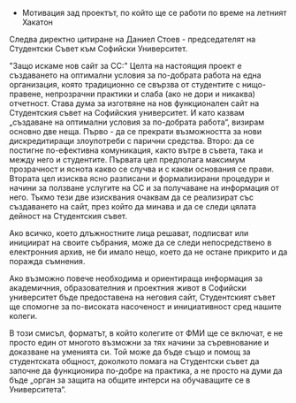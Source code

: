 * Мотивация зад проектът, по който ще се работи по време на летният Хакатон

Следва директно цитиране на Даниел Стоев - председателят на Студентски Съвет към Софийски Университет.

"Защо искаме нов сайт за СС:"
Целта на настоящия проект е създаването на оптимални условия за по-добрата работа на една организация, която традиционно се свързва от студентите с нищо-правене, непрозрачни практики и слаба (ако не дори и никаква) отчетност. 
Става дума за изготвяне на нов функционален сайт на Студентския съвет на Софийския университет. 
И като казвам „създаване на оптимални условия за по-добрата работа“, визирам основно две неща. 
Първо - да се прекрати възможността за нови дискредитиращи злоупотреби с парични средства. 
Второ: да се постигне по-ефективна комуникация, както вътре в съвета, така и между него и студентите. 
Първата цел предполага максимум прозрачност и яснота какво се случва и с какви основания се прави. Втората цел изисква ясно разписани и формализирани процедури и начини за ползване услугите на СС и за получаване на информация от него. Тъкмо тези две изисквания очаквам да се реализират със създаването на сайт, през който да минава и да се следи цялата дейност на Студентския съвет.

Ако всичко, което длъжностните лица решават, подписват или инициират на 
своите събрания, може да се следи непосредствено в електронния архив, не би имало нещо, което да не остане прикрито и да поражда съмнения. 

Ако възможно повече необходима и ориентираща информация за академичния, образователния и проектния живот в Софийски университет бъде предоставена на неговия сайт, Студентският съвет ще спомогне за по-високата насоченост и инициативност сред нашите колеги.

В този смисъл, форматът, в който колегите от ФМИ ще се включат, е не просто един от многото възможни за тях начини за съревнование и доказване на уменията си. Той може да бъде също и помощ за студентската общност, доколкото помага на Студентски съвет да започне да функционира по-добре на практика, а не просто на думи да бъде „орган за защита на общите интерси на обучаващите се в Университета“.
